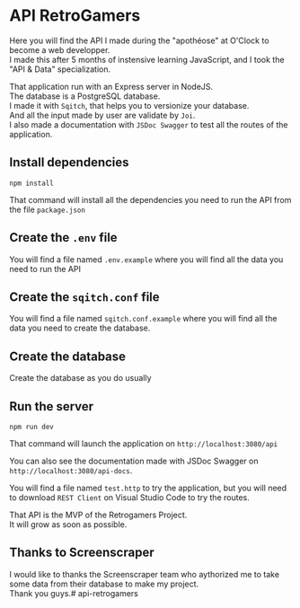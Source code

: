 # API RetroGamers

Here you will find the API I made during the "apothéose" at O'Clock to become a web developper.  
I made this after 5 months of instensive learning JavaScript, and I took the "API & Data" specialization.

That application run with an Express server in NodeJS.  
The database is a PostgreSQL database.  
I made it with `Sqitch`, that helps you to versionize your database.  
And all the input made by user are validate by `Joi`.  
I also made a documentation with `JSDoc Swagger` to test all the routes of the application.

## Install dependencies

```shell
npm install
```

That command will install all the dependencies you need to run the API from the file `package.json`

## Create the `.env` file

You will find a file named `.env.example` where you will find all the data you need to run the API

## Create the `sqitch.conf` file

You will find a file named `sqitch.conf.example` where you will find all the data you need to create the database.

## Create the database

Create the database as you do usually

## Run the server

```shell
npm run dev
```

That command will launch the application on `http://localhost:3080/api`

You can also see the documentation made with JSDoc Swagger on `http://localhost:3080/api-docs`.  

You will find a file named `test.http` to try the application, but you will need to download `REST Client` on Visual Studio Code to try the routes.

That API is the MVP of the Retrogamers Project.  
It will grow as soon as possible.
  
## Thanks to Screenscraper

I would like to thanks the Screenscraper team who aythorized me to take some data from their database to make my project.  
Thank you guys.# api-retrogamers
